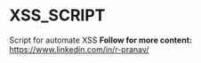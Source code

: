 # XSS_SCRIPT
Script for automate XSS
**Follow for more content:**
https://www.linkedin.com/in/r-pranav/
